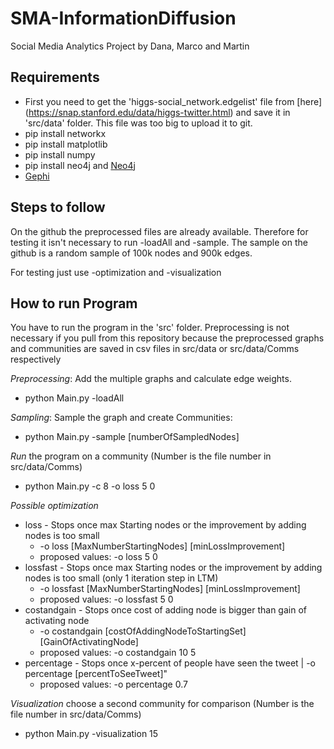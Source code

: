 # SMA-InformationDiffusion
Social Media Analytics Project by Dana, Marco and Martin

## Requirements
* First you need to get the 'higgs-social_network.edgelist' file from [here] (https://snap.stanford.edu/data/higgs-twitter.html) and save it in 'src/data' folder. 
This file was too big to upload it to git. 
* pip install networkx 
* pip install matplotlib
* pip install numpy
* pip install neo4j and [Neo4j](https://www.digitalocean.com/community/tutorials/how-to-install-and-configure-neo4j-on-ubuntu-20-04)
* [Gephi](https://gephi.org/users/download/)

## Steps to follow

On the github the preprocessed files are already available. Therefore for testing it isn't necessary to run -loadAll and -sample. The sample on the github is a random sample of 100k nodes and 900k edges. 

For testing just use -optimization and -visualization


## How to run Program
You have to run the program in the 'src' folder. Preprocessing is not necessary if you pull from this repository because the preprocessed graphs and communities are saved in csv files in src/data or src/data/Comms respectively 


*Preprocessing*: Add the multiple graphs and calculate edge weights. 



* python Main.py -loadAll 


*Sampling*: Sample the graph and create Communities: 



* python Main.py -sample [numberOfSampledNodes]


*Run* the program on a community (Number is the file number in src/data/Comms)

* python Main.py -c 8 -o loss 5 0 


*Possible optimization*


* loss - Stops once max Starting nodes or the improvement by adding nodes is too small 
  * -o loss [MaxNumberStartingNodes] [minLossImprovement]
  * proposed values: -o loss 5 0 
* lossfast - Stops once max Starting nodes or the improvement by adding nodes is too small (only 1 iteration step in LTM) 
  * -o lossfast [MaxNumberStartingNodes] [minLossImprovement]
  * proposed values: -o lossfast 5 0 
* costandgain - Stops once cost of adding node is bigger than gain of activating node 
  * -o costandgain [costOfAddingNodeToStartingSet] [GainOfActivatingNode] 
  * proposed values: -o costandgain 10 5
* percentage - Stops once x-percent of people have seen the tweet | -o percentage [percentToSeeTweet]"
  * proposed values: -o percentage 0.7


*Visualization* choose a second community for comparison (Number is the file number in src/data/Comms)

* python Main.py -visualization 15
